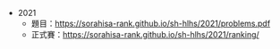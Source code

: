 -   2021
    -   題目：https://sorahisa-rank.github.io/sh-hlhs/2021/problems.pdf
    -   正式賽：https://sorahisa-rank.github.io/sh-hlhs/2021/ranking/